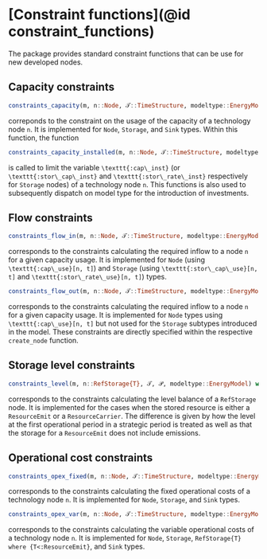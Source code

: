 # [Constraint functions](@id constraint_functions)

The package provides standard constraint functions that can be use for new developed nodes.

## Capacity constraints

```julia
constraints_capacity(m, n::Node, 𝒯::TimeStructure, modeltype::EnergyModel)
```

correponds to the constraint on the usage of the capacity of a technology node ``n``.
It is implemented for `Node`, `Storage`, and `Sink` types.
Within this function, the function

```julia
constraints_capacity_installed(m, n::Node, 𝒯::TimeStructure, modeltype::EnergyModel)
```

is called to limit the variable ``\texttt{:cap\_inst}`` (or ``\texttt{:stor\_cap\_inst}`` and ``\texttt{:stor\_rate\_inst}`` respectively for `Storage` nodes) of a technology node ``n``.
This functions is also used to subsequently dispatch on model type for the introduction of investments.

## Flow constraints

```julia
constraints_flow_in(m, n::Node, 𝒯::TimeStructure, modeltype::EnergyModel)
```

corresponds to the constraints calculating the required inflow to a node ``n`` for a given capacity usage.
It is implemented for `Node` (using ``\texttt{:cap\_use}[n, t]``) and `Storage` (using ``\texttt{:stor\_cap\_use}[n, t]`` and ``\texttt{:stor\_rate\_use}[n, t]``) types.

```julia
constraints_flow_out(m, n::Node, 𝒯::TimeStructure, modeltype::EnergyModel)
```

corresponds to the constraints calculating the required inflow to a node ``n`` for a given capacity usage.
It is implemented for `Node` types using ``\texttt{:cap\_use}[n, t]`` but not used for the `Storage` subtypes introduced in the model.
These constraints are directly specified within the respective `create_node` function.

## Storage level constraints

```julia
constraints_level(m, n::RefStorage{T}, 𝒯, 𝒫, modeltype::EnergyModel) where {T}
```

corresponds to the constraints calculating the level balance of a `RefStorage` node.
It is implemented for the cases when the stored resource is either a `ResourceEmit`  or a `ResourceCarrier`.
The difference is given by how the level at the first operational period in a strategic period is treated as well as that the storage for a `ResourceEmit` does not include emissions.

## Operational cost constraints

```julia
constraints_opex_fixed(m, n::Node, 𝒯::TimeStructure, modeltype::EnergyModel)
```

corresponds to the constraints calculating the fixed operational costs of a technology node ``n``.
It is implemented for `Node`, `Storage`, and `Sink` types.

```julia
constraints_opex_var(m, n::Node, 𝒯::TimeStructure, modeltype::EnergyModel)
```

corresponds to the constraints calculating the variable operational costs of a technology node ``n``.
It is implemented for `Node`, `Storage`, `RefStorage{T} where {T<:ResourceEmit}`, and `Sink` types.

